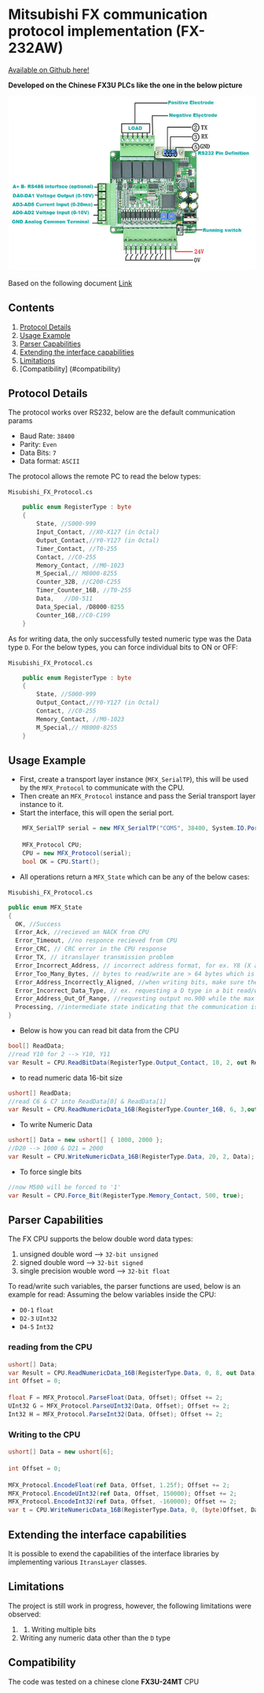 ﻿# Mitsubishi FX communication protocol implementation (FX-232AW)
[Available on Github here!](https://github.com/Ramy-Sorial/Mitsubishi_FX_Ptotocol.git)

__Developed on the Chinese FX3U PLCs like the one in the below picture__

![](./fx3u-14mr-1.jpg)

Based on the following document [Link](http://www.inverter-plc.com/plc/melsec/FX-232AW%20USER%20MANUAL.pdf)

## Contents
1. [Protocol Details](#protocol-details)
2. [Usage Example](#usage-example)
3. [Parser Capabilities](#parser-capabilities)
4. [Extending the interface capabilities](#extending-the-interface-capabilities)
5. [Limitations](#Limitations)
6. [Compatibility] (#compatibility)


## Protocol Details
The protocol works over RS232, below are the default communication params
- Baud Rate: `38400`
- Parity: `Even`
- Data Bits: `7`
- Data format: `ASCII`

The protocol allows the remote PC to read the below types:

`Misubishi_FX_Protocol.cs`
```cs
    public enum RegisterType : byte
    {
        State, //S000-999
        Input_Contact, //X0-X127 (in Octal)
        Output_Contact,//Y0-Y127 (in Octal)
        Timer_Contact, //T0-255
        Contact, //C0-255
        Memory_Contact, //M0-1023
        M_Special,// M8000-8255
        Counter_32B, //C200-C255
        Timer_Counter_16B, //T0-255
        Data,   //D0-511
        Data_Special, /D8000-8255
        Counter_16B,//C0-C199
    }

```
As for writing data, the only successfully tested numeric type was the Data type `D`.
For the below types, you can force individual bits to ON or OFF:

`Misubishi_FX_Protocol.cs`
```cs
    public enum RegisterType : byte
    {
        State, //S000-999
        Output_Contact,//Y0-Y127 (in Octal)
        Contact, //C0-255
        Memory_Contact, //M0-1023
        M_Special,// M8000-8255
    }
```
## Usage Example
- First, create a transport layer instance (`MFX_SerialTP`), this will be used by the `MFX_Protocol` to communicate with the CPU.
- Then create an `MFX_Protocol` instance and pass the Serial transport layer instance to it.
- Start the interface, this will open the serial port.
```cs
    MFX_SerialTP serial = new MFX_SerialTP("COM5", 38400, System.IO.Ports.Parity.Even, System.IO.Ports.StopBits.One, 7, 1000);

    MFX_Protocol CPU;
    CPU = new MFX_Protocol(serial);
    bool OK = CPU.Start();

```

- All operations return a `MFX_State` which can be any of the below cases:

`Misubishi_FX_Protocol.cs`
```cs
public enum MFX_State
{
  OK, //Success
  Error_Ack, //recieved an NACK from CPU
  Error_Timeout, //no responce recieved from CPU
  Error_CRC, // CRC error in the CPU response
  Error_TX, // itranslayer transmission problem
  Error_Incorrect_Address, // incorrect address format, for ex. Y8 (X and Y are supposed to be Octal numbers)
  Error_Too_Many_Bytes, // bytes to read/write are > 64 bytes which is the COU transfer limit, try reducing the data size
  Error_Address_Incorrectly_Aligned, //when writing bits, make sure the base address is in the multiples of 8, for ex(M10 is wrong, M8 should be OK)
  Error_Incorrect_Data_Type, // ex. requesting a D type in a bit read/write
  Error_Address_Out_Of_Range, //requesting output no.900 while the max is 177
  Processing, //intermediate state indicating that the communication is in progress
}
```
- Below is how you can read bit data from the CPU
```cs
bool[] ReadData;
//read Y10 for 2 --> Y10, Y11
var Result = CPU.ReadBitData(RegisterType.Output_Contact, 10, 2, out ReadData);
```
- to read numeric data 16-bit size
```cs
ushort[] ReadData;
//read C6 & C7 into ReadData[0] & ReadData[1]
var Result = CPU.ReadNumericData_16B(RegisterType.Counter_16B, 6, 3,out ReadData);
```
- To write Numeric Data
```cs
ushort[] Data = new ushort[] { 1000, 2000 };
//D20 --> 1000 & D21 = 2000
var Result = CPU.WriteNumericData_16B(RegisterType.Data, 20, 2, Data);
```
- To force single bits
```cs
//now M500 will be forced to '1'
var Result = CPU.Force_Bit(RegisterType.Memory_Contact, 500, true);
```
## Parser Capabilities
The FX CPU supports the below double word data types:
1. unsigned double word --> `32-bit unsigned`
2. signed double word --> `32-bit signed`
3. single precision wouble word --> `32-bit float`  

To read/write such variables, the parser functions are used, below is an example for read:
Assuming the below variables inside the CPU:
- `D0-1` `float`
- `D2-3` `UInt32`
- `D4-5` `Int32` 

### reading from the CPU
```cs
ushort[] Data;
var Result = CPU.ReadNumericData_16B(RegisterType.Data, 0, 8, out Data);
int Offset = 0;

float F = MFX_Protocol.ParseFloat(Data, Offset); Offset += 2;
UInt32 G = MFX_Protocol.ParseUInt32(Data, Offset); Offset += 2;
Int32 H = MFX_Protocol.ParseInt32(Data, Offset); Offset += 2;
```

### Writing to the CPU
```cs
ushort[] Data = new ushort[6];

int Offset = 0;

MFX_Protocol.EncodeFloat(ref Data, Offset, 1.25f); Offset += 2;
MFX_Protocol.EncodeUInt32(ref Data, Offset, 150000); Offset += 2;
MFX_Protocol.EncodeInt32(ref Data, Offset, -160000); Offset += 2;
var t = CPU.WriteNumericData_16B(RegisterType.Data, 0, (byte)Offset, Data);
```

## Extending the interface capabilities
It is possible to exend the capabilities of the interface libraries by implementing various `ItransLayer` classes.

## Limitations
The project is still work in progress, however, the following limitations were observed:
1. 1. Writing multiple bits
2. Writing any numeric data other than the `D` type

## Compatibility
The code was tested on a chinese clone **FX3U-24MT** CPU